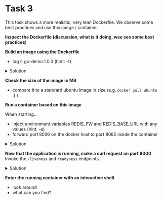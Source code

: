 # Task 3

This task shows a more realistic, very lean Dockerfile. We observe some best practices and use this iamge / container.


**Inspect the Dockerfile (discussion, what is it doing, wee see some best practices)**

**Build an image using the Dockerfile**
- tag it go-demo:1.0.0 (hint: -t)
<details>
  <summary>Solution</summary>

```
$ docker build -t go-demo:1.0.0 .
```
</details>

**Check the size of the image in MB**
- compare it to a standard ubuntu image in size (e.g. `docker pull ubuntu` ;) )

**Run a container based on this image**

When starting...  
- inject environment variables REDIS_PW and REDIS_BASE_URL with any values (hint: -e)
- forward port 8000 on the docker host to port 8080 inside the container

<details>
  <summary>Solution</summary>

```
$ docker run -p 8000:8080 -e REDIS_PW=123 -e REDIS_BASE_URL=42 go-demo:1.0.0
```
</details>

**Now that the application is running, make a curl request on port 8000**
Invoke the `/liveness` and `readyness` endpoints.
<details>
  <summary>Solution</summary>

```
$ curl localhost:8000/liveness
```
```
$ curl localhost:8000/readyness
```
</details>

**Enter the running container with an interactive shell.**
- look around
- what can you find?
